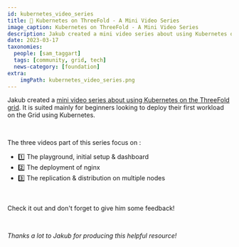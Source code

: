 ```yaml
---
id: kubernetes_video_series
title: 🎥 Kubernetes on ThreeFold - A Mini Video Series 
image_caption: Kubernetes on ThreeFold - A Mini Video Series 
description: Jakub created a mini video series about using Kubernetes on the ThreeFold grid. 
date: 2023-03-17
taxonomies:
  people: [sam_taggart]
  tags: [community, grid, tech]
  news-category: [foundation]
extra:
    imgPath: kubernetes_video_series.png
---
```


<!-- *"This article was originally published by Victoria Obeegadoo a former member of ThreeFold Foundation."* -->

Jakub created a [mini video series about using Kubernetes on the ThreeFold grid](https://forum.threefold.io/t/kubernetes-on-threefold-mini-video-series/3831). It is suited mainly for beginners looking to deploy their first workload on the Grid using Kubernetes. 

<br/>

The three videos part of this series focus on :
- 1️⃣ The playground, initial setup & dashboard
- 2️⃣ The deployment of nginx
- 3️⃣ The replication & distribution on multiple nodes

<br/>

Check it out and don't forget to give him some feedback! 

<br/>

_Thanks a lot to Jakub for producing this helpful resource!_